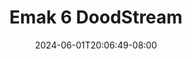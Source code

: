 --- 
title: "Emak 6  DoodStream"
description: "streaming bokeh Emak 6  DoodStream ig   new"
date: 2024-06-01T20:06:49-08:00
file_code: "b1dmyexqfo6o"
draft: false
cover: "o1se202r7xsi032e.jpg"
tags: ["Emak", "DoodStream", "bokep-indo", "bokep-viral", "bokep-ig"]
length: 1010
fld_id: "1483165"
foldername: "Asd indo 1"
categories: ["Asd indo 1"]
views: 0
---
